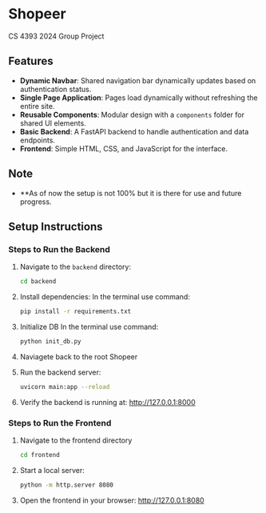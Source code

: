 # Shopeer

CS 4393 2024 Group Project 


## Features
- **Dynamic Navbar**: Shared navigation bar dynamically updates based on authentication status.
- **Single Page Application**: Pages load dynamically without refreshing the entire site.
- **Reusable Components**: Modular design with a `components` folder for shared UI elements.
- **Basic Backend**: A FastAPI backend to handle authentication and data endpoints.
- **Frontend**: Simple HTML, CSS, and JavaScript for the interface.

## Note
- **As of now the setup is not 100% but it is there for use and future progress.

## Setup Instructions

### Steps to Run the Backend
1. Navigate to the `backend` directory:
   ```bash
   cd backend

2. Install dependencies:
    In the terminal use command:
   ```bash
   pip install -r requirements.txt

4. Initialize DB
   In the terminal use command:
   ```bash
   python init_db.py

5. Naviagete back to the root Shopeer
   
6. Run the backend server:
    ```bash
    uvicorn main:app --reload

7. Verify the backend is running at:
    http://127.0.0.1:8000

### Steps to Run the Frontend
1. Navigate to the frontend directory
    ```bash
    cd frontend

2. Start a local server:
    ```bash
    python -m http.server 8080

2. Open the frontend in your browser:
    http://127.0.0.1:8080
